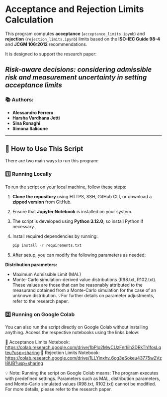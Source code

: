 # Acceptance and Rejection Limits Calculation

This program computes **acceptance** (`acceptance_limits.ipynb`) and **rejection** (`rejection_limits.ipynb`) limits based on the **ISO-IEC Guide 98-4** and **JCGM 106:2012** recommendations.

It is designed to support the research paper:

## *Risk-aware decisions: considering admissible risk and measurement uncertainty in setting acceptance limits*  

### 📚 Authors:  
- **Alessandro Ferrero**  
- **Harsha Vardhana Jetti**  
- **Sina Ronaghi**  
- **Simona Salicone**  

---

## 📌 How to Use This Script  

There are two main ways to run this program:

### 1️⃣ Running Locally  

To run the script on your local machine, follow these steps:

1. **Clone the repository** using HTTPS, SSH, GitHub CLI, or download a **zipped version** from GitHub.  
2. Ensure that **Jupyter Notebook** is installed on your system.  
3. The script is developed using **Python 3.12.0**, so install Python if necessary.  
4. Install required dependencies by running:

   ```sh
   pip install -r requirements.txt
5. After setup, you can modify the following parameters as needed:

**Distribution parameters:**
- Maximum Admissible Limit (MAL)
- Monte-Carlo simulation-derived value distributions (R98.txt, R102.txt). These values are those that can be reasonably attributed to the measurand obtained from a Monte-Carlo simulation for the case of an unknown distribution.
💡For further details on parameter adjustments, refer to the research paper.

### 2️⃣ Running on Google Colab
You can also run the script directly on Google Colab without installing anything. Access the respective notebooks using the links below:

📌 Acceptance Limits Notebook: https://colab.research.google.com/drive/1bPlo2MwCUzFnrIiih2DRkTh1fosLqteu?usp=sharing
📌 Rejection Limits Notebook: https://colab.research.google.com/drive/1LLYinxhv_6cg3eSokeu43775w2VzI8UB?usp=sharing

💡 Note: Running the script on Google Colab means:
The program executes with predefined settings.
Parameters such as MAL, distribution parameters, and Monte-Carlo simulated values (R98.txt, R102.txt) cannot be modified.
For more details, please refer to the research paper.